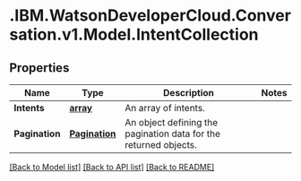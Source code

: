 # .IBM.WatsonDeveloperCloud.Conversation.v1.Model.IntentCollection
## Properties

Name | Type | Description | Notes
------------ | ------------- | ------------- | -------------
**Intents** | [**array<IntentExport>**](IntentExport.md) | An array of intents. | 
**Pagination** | [**Pagination**](Pagination.md) | An object defining the pagination data for the returned objects. | 

[[Back to Model list]](../README.md#documentation-for-models) [[Back to API list]](../README.md#documentation-for-api-endpoints) [[Back to README]](../README.md)

